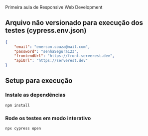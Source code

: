 Primeira aula de Responsive Web Development

## Arquivo não versionado para execução dos testes (cypress.env.json)
```json
{
    "email": "emerson.souza@mail.com",
    "password": "senhaSegura123",
    "frontendUrl": "https://front.serverest.dev",
    "apiUrl": "https://serverest.dev"
}
```

## Setup para execução
### Instale as dependências
```bash
npm install
```
### Rode os testes em modo interativo
```bash
npx cypress open
